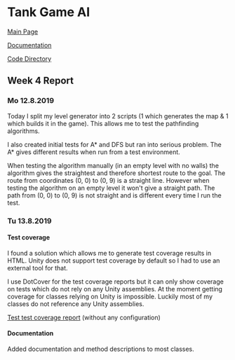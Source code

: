 # Tank Game AI

[Main Page](https://github.com/porrasm/tiralabra-tank-game-ai)

[Documentation](https://github.com/porrasm/tiralabra-tank-game-ai/tree/master/Documentation/)

[Code Directory](https://github.com/porrasm/tiralabra-tank-game-ai/tree/master/Assets/_Assets/Scripts/Games/TankGame/TankAI/)

## Week 4 Report

### Mo 12.8.2019

Today I split my level generator into 2 scripts (1 which generates the map & 1 which builds it in the game). This allows me to test the pathfinding algorithms.

I also created initial tests for A* and DFS but ran into serious problem. The A* gives different results when run from a test environment.

When testing the algorithm manually (in an empty level with no walls) the algorithm gives the straightest and therefore shortest route to the goal. The route from coordinates (0, 0) to (0, 9) is a straight line. However when testing the algorithm on an empty level it won't give a straight path. The path from (0, 0) to (0, 9) is not straight and is different every time I run the test.

### Tu 13.8.2019

#### Test coverage

I found a solution which allows me to generate test coverage results in HTML. Unity does not support test coverage by default so I had to use an external tool for that. 

I use DotCover for the test coverage reports but it can only show coverage on tests which do not rely on any Unity assemblies. At the moment getting coverage for classes relying on Unity is impossible. Luckily most of my classes do not reference any Unity assemblies.

[Test test coverage report](https://github.com/porrasm/tiralabra-tank-game-ai/blob/master/Documentation/weeks/coverage_example.html) (without any configuration)


#### Documentation

Added documentation and method descriptions to most classes.